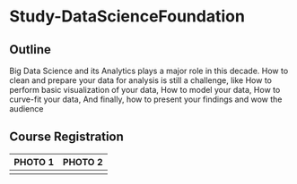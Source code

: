 # Study-DataScienceFoundation

## Outline
Big Data Science and its Analytics plays a major role in this decade. How to clean and prepare your data for analysis is still a challenge, like How to perform basic visualization of your data, How to model your data, How to curve-fit your data, And finally, how to present your findings and wow the audience

## Course Registration

|PHOTO 1|PHOTO 2|
|:-----:|:-----:|
|||
